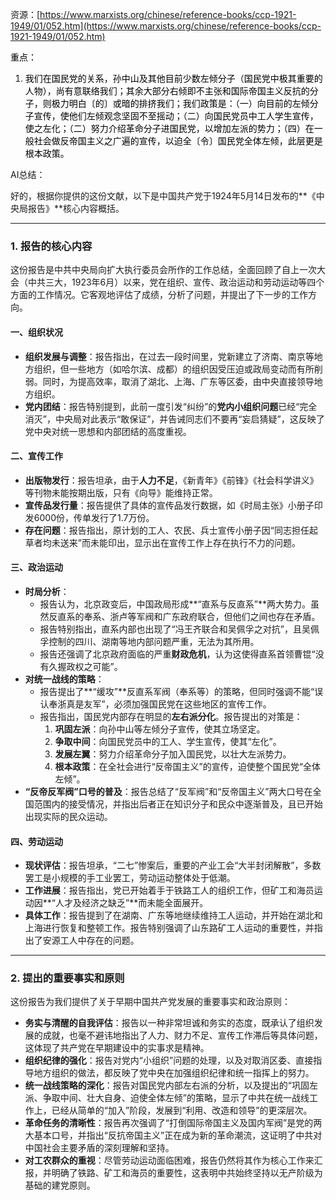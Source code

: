 资源：[https://www.marxists.org/chinese/reference-books/ccp-1921-1949/01/052.htm](https://www.marxists.org/chinese/reference-books/ccp-1921-1949/01/052.htm)

<font style="color:rgb(0, 0, 0);">重点：</font>

1. <font style="color:rgb(0, 0, 0);">我们在国民党的关系，孙中山及其他目前少数左倾分子（国民党中极其重要的人物），尚有意联络我们；其余大部分右倾即不主张和国际帝国主义反抗的分子，则极力明白〔的〕或暗的排挤我们；我们政策是：（一）向目前的左倾分子宣传，使他们左倾观念坚固不至摇动；（二）向国民党员中工人学生宣传，使之左化；（二）努力介绍革命分子进国民党，以增加左派的势力；（四）在一般社会做反帝国主义之广遍的宣传，以迫全〔令〕国民党全体左倾，此层更是根本政策。</font>

<font style="color:rgb(0, 0, 0);"></font>

AI总结：

<font style="color:rgb(27, 28, 29);">好的，根据你提供的这份文献，以下是中国共产党于1924年5月14日发布的**《中央局报告》**核心内容概括。</font>

---

### <font style="color:rgb(27, 28, 29);">1. 报告的核心内容</font>
<font style="color:rgb(27, 28, 29);">这份报告是中共中央局向扩大执行委员会所作的工作总结，全面回顾了自上一次大会（中共三大，1923年6月）以来，党在组织、宣传、政治运动和劳动运动等四个方面的工作情况。它客观地评估了成绩，分析了问题，并提出了下一步的工作方向。</font>

#### **<font style="color:rgb(27, 28, 29);">一、组织状况</font>**
+ **<font style="color:rgb(27, 28, 29);">组织发展与调整</font>**<font style="color:rgb(27, 28, 29);">：报告指出，在过去一段时间里，党新建立了济南、南京等地方组织，但一些地方（如哈尔滨、成都）的组织因受压迫或政局变动而有所削弱。同时，为提高效率，取消了湖北、上海、广东等区委，由中央直接领导地方组织。</font>
+ **<font style="color:rgb(27, 28, 29);">党内团结</font>**<font style="color:rgb(27, 28, 29);">：报告特别提到，此前一度引发“纠纷”的</font>**<font style="color:rgb(27, 28, 29);">党内小组织问题</font>**<font style="color:rgb(27, 28, 29);">已经“完全消灭”，中央局对此表示“敢保证”，并告诫同志们不要再“妄启猜疑”，这反映了党中央对统一思想和内部团结的高度重视。</font>

#### **<font style="color:rgb(27, 28, 29);">二、宣传工作</font>**
+ **<font style="color:rgb(27, 28, 29);">出版物发行</font>**<font style="color:rgb(27, 28, 29);">：报告坦承，由于</font>**<font style="color:rgb(27, 28, 29);">人力不足</font>**<font style="color:rgb(27, 28, 29);">，《新青年》《前锋》《社会科学讲义》等刊物未能按期出版，只有《向导》能维持正常。</font>
+ **<font style="color:rgb(27, 28, 29);">宣传品发行量</font>**<font style="color:rgb(27, 28, 29);">：报告提供了具体的宣传品发行数据，如《时局主张》小册子印发6000份，传单发行了1.7万份。</font>
+ **<font style="color:rgb(27, 28, 29);">存在问题</font>**<font style="color:rgb(27, 28, 29);">：报告指出，原计划的工人、农民、兵士宣传小册子因“同志担任起草者均未送来”而未能印出，显示出在宣传工作上存在执行不力的问题。</font>

#### **<font style="color:rgb(27, 28, 29);">三、政治运动</font>**
+ **<font style="color:rgb(27, 28, 29);">时局分析</font>**<font style="color:rgb(27, 28, 29);">：</font>
    - <font style="color:rgb(27, 28, 29);">报告认为，北京政变后，中国政局形成**“直系与反直系”**两大势力。虽然反直系的奉系、浙卢等军阀和广东政府联合，但他们之间也存在矛盾。</font>
    - <font style="color:rgb(27, 28, 29);">报告特别指出，直系内部也出现了“冯王齐联合和吴佩孚之对抗”，且吴佩孚控制的四川、湖南等地内部问题严重，无法为其所用。</font>
    - <font style="color:rgb(27, 28, 29);">报告还强调了北京政府面临的严重</font>**<font style="color:rgb(27, 28, 29);">财政危机</font>**<font style="color:rgb(27, 28, 29);">，认为这使得直系首领曹锟“没有久握政权之可能”。</font>
+ **<font style="color:rgb(27, 28, 29);">对统一战线的策略</font>**<font style="color:rgb(27, 28, 29);">：</font>
    - <font style="color:rgb(27, 28, 29);">报告提出了**“缓攻”**反直系军阀（奉系等）的策略，但同时强调不能“误认奉浙真是友军”，必须加强国民党在这些地区的宣传工作。</font>
    - <font style="color:rgb(27, 28, 29);">报告指出，国民党内部存在明显的</font>**<font style="color:rgb(27, 28, 29);">左右派分化</font>**<font style="color:rgb(27, 28, 29);">。报告提出的对策是：</font>
        1. **<font style="color:rgb(27, 28, 29);">巩固左派</font>**<font style="color:rgb(27, 28, 29);">：向孙中山等左倾分子宣传，使其立场坚定。</font>
        2. **<font style="color:rgb(27, 28, 29);">争取中间</font>**<font style="color:rgb(27, 28, 29);">：向国民党员中的工人、学生宣传，使其“左化”。</font>
        3. **<font style="color:rgb(27, 28, 29);">发展左翼</font>**<font style="color:rgb(27, 28, 29);">：努力介绍革命分子加入国民党，以壮大左派势力。</font>
        4. **<font style="color:rgb(27, 28, 29);">根本政策</font>**<font style="color:rgb(27, 28, 29);">：在全社会进行“反帝国主义”的宣传，迫使整个国民党“全体左倾”。</font>
+ **<font style="color:rgb(27, 28, 29);">“反帝反军阀”口号的普及</font>**<font style="color:rgb(27, 28, 29);">：报告总结了“反军阀”和“反帝国主义”两大口号在全国范围内的接受情况，并指出后者正在知识分子和民众中逐渐普及，且已开始出现实际的民众运动。</font>

#### **<font style="color:rgb(27, 28, 29);">四、劳动运动</font>**
+ **<font style="color:rgb(27, 28, 29);">现状评估</font>**<font style="color:rgb(27, 28, 29);">：报告坦承，“二七”惨案后，重要的产业工会“大半封闭解散”，多数罢工是小规模的手工业罢工，劳动运动整体处于低潮。</font>
+ **<font style="color:rgb(27, 28, 29);">工作进展</font>**<font style="color:rgb(27, 28, 29);">：报告指出，党已开始着手于铁路工人的组织工作，但矿工和海员运动因**“人才及经济之缺乏”**而未能全面展开。</font>
+ **<font style="color:rgb(27, 28, 29);">具体工作</font>**<font style="color:rgb(27, 28, 29);">：报告提到了在湖南、广东等地继续维持工人运动，并开始在湖北和上海进行恢复和整顿工作。报告特别强调了山东路矿工人运动的重要性，并指出了安源工人中存在的问题。</font>

---

### <font style="color:rgb(27, 28, 29);">2. 提出的重要事实和原则</font>
<font style="color:rgb(27, 28, 29);">这份报告为我们提供了关于早期中国共产党发展的重要事实和政治原则：</font>

+ **<font style="color:rgb(27, 28, 29);">务实与清醒的自我评估</font>**<font style="color:rgb(27, 28, 29);">：报告以一种非常坦诚和务实的态度，既承认了组织发展的成就，也毫不避讳地指出了人力、财力不足、宣传工作滞后等具体问题，这体现了共产党在早期建设中的实事求是精神。</font>
+ **<font style="color:rgb(27, 28, 29);">组织纪律的强化</font>**<font style="color:rgb(27, 28, 29);">：报告对党内“小组织”问题的处理，以及对取消区委、直接指导地方组织的做法，都反映了党中央在加强组织纪律和统一指挥上的努力。</font>
+ **<font style="color:rgb(27, 28, 29);">统一战线策略的深化</font>**<font style="color:rgb(27, 28, 29);">：报告对国民党内部左右派的分析，以及提出的“巩固左派、争取中间、壮大自身、迫使全体左倾”的策略，显示了中共在统一战线工作上，已经从简单的“加入”阶段，发展到“利用、改造和领导”的更深层次。</font>
+ **<font style="color:rgb(27, 28, 29);">革命任务的清晰性</font>**<font style="color:rgb(27, 28, 29);">：报告再次强调了“打倒国际帝国主义及国内军阀”是党的两大基本口号，并指出“反抗帝国主义”正在成为新的革命潮流，这证明了中共对中国社会主要矛盾的深刻理解和坚持。</font>
+ **<font style="color:rgb(27, 28, 29);">对工农群众的重视</font>**<font style="color:rgb(27, 28, 29);">：尽管劳动运动面临困难，报告仍然将其作为核心工作来汇报，并明确了铁路、矿工和海员的重要性，这表明中共始终坚持以无产阶级为基础的建党原则。</font>

